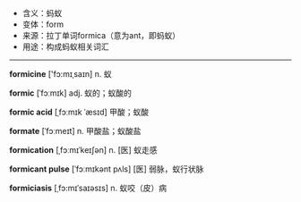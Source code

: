 - <span class="definition">含义：蚂蚁</span>
- <span class="definition">变体：form</span>
- <span class="definition">来源：拉丁单词formica（意为ant，即蚂蚁）</span>
- <span class="definition">用途：构成蚂蚁相关词汇</span>

---

<span class="vocabulary">**formicine**</span> ['fɔ:mɪˌsaɪn] n. 蚁

<span class="vocabulary">**formic**</span> [ˈfɔːmɪk] adj. 蚁的；蚁酸的

<span class="vocabulary">**formic acid**</span> [ˌfɔːmɪk ˈæsɪd] 甲酸；蚁酸

<span class="vocabulary">**formate**</span> [ˈfɔːmeɪt] n. 甲酸盐；蚁酸盐

<span class="vocabulary">**formication**</span> [ˌfɔːmɪˈkeɪʃən] n. [医] 蚁走感

<span class="vocabulary">**formicant pulse**</span> [ˈfɔːmɪkәnt pʌls] [医] 弱脉，蚁行状脉

<span class="vocabulary">**formiciasis**</span> [ˌfɔ:mɪˈsaɪəsɪs] n. 蚁咬（皮）病
